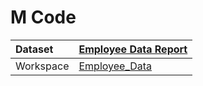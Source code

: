 



# M Code

|Dataset|[Employee Data Report](./../Employee-Data-Report.md)|
| :--- | :--- |
|Workspace|[Employee_Data](../../Workspaces/Employee_Data.md)|
